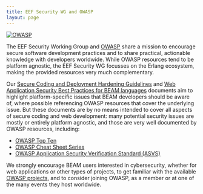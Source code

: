 ```yaml
---
title: EEF Security WG and OWASP
layout: page
---
```


[![OWASP][owasp_logo]][owasp_website]

The EEF Security Working Group and [OWASP][owasp_website] share a mission to
encourage secure software development practices and to share practical,
actionable knowledge with developers worldwide. While OWASP resources tend to
be platform agnostic, the EEF Security WG focusses on the Erlang ecosystem,
making the provided resources very much complementary.

Our [Secure Coding and Deployment Hardening Guidelines](/secure_coding_and_deployment_hardening)
and [Web Application Security Best Practices for BEAM languages](/web_app_security_best_practices_beam)
documents aim to highlight platform-specific issues that BEAM developers should
be aware of, where possible referencing OWASP resources that cover the
underlying issue. But these documents are by no means intended to cover all
aspects of secure coding and web development: many potential security issues
are mostly or entirely platform agnostic, and those are very well documented by
OWASP resources, including:

* [OWASP Top Ten][owasp_top10]
* [OWASP Cheat Sheet Series][owasp_cheatsheets]
* [OWASP Application Security Verification Standard (ASVS)][owasp_asvs]

We strongly encourage BEAM users interested in cybersecurity, whether for web
applications or other types of projects, to get familiar with the available
[OWASP projects][owasp_projects], and to consider joining OWASP, as a member or
at one of the many events they host worldwide.

[owasp_logo]: /assets/OWASP_Full_Logo_R_Black_600.png
[owasp_website]: https://www.owasp.org/
[owasp_top10]: https://owasp.org/www-project-top-ten/
[owasp_cheatsheets]: https://owasp.org/www-project-cheat-sheets/
[owasp_asvs]: https://owasp.org/www-project-application-security-verification-standard/
[owasp_projects]: https://owasp.org/projects/
